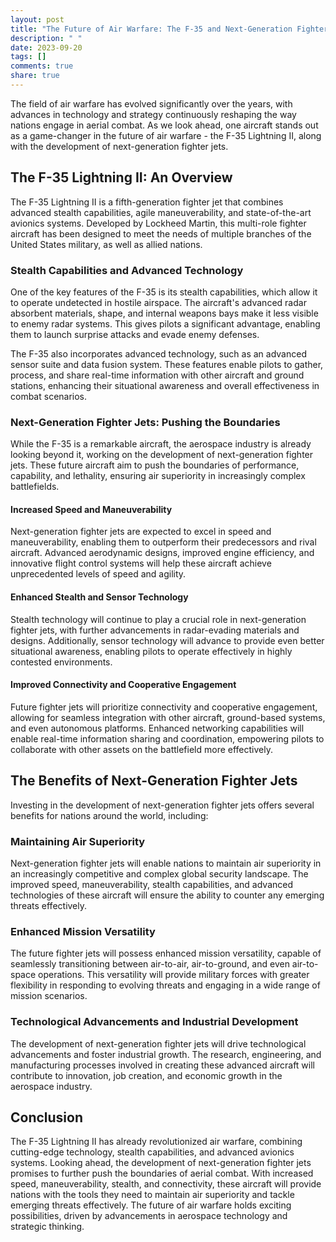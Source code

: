 ```yaml
---
layout: post
title: "The Future of Air Warfare: The F-35 and Next-Generation Fighter Jets"
description: " "
date: 2023-09-20
tags: []
comments: true
share: true
---
```


The field of air warfare has evolved significantly over the years, with advances in technology and strategy continuously reshaping the way nations engage in aerial combat. As we look ahead, one aircraft stands out as a game-changer in the future of air warfare - the F-35 Lightning II, along with the development of next-generation fighter jets.

## The F-35 Lightning II: An Overview

The F-35 Lightning II is a fifth-generation fighter jet that combines advanced stealth capabilities, agile maneuverability, and state-of-the-art avionics systems. Developed by Lockheed Martin, this multi-role fighter aircraft has been designed to meet the needs of multiple branches of the United States military, as well as allied nations.

### Stealth Capabilities and Advanced Technology

One of the key features of the F-35 is its stealth capabilities, which allow it to operate undetected in hostile airspace. The aircraft's advanced radar absorbent materials, shape, and internal weapons bays make it less visible to enemy radar systems. This gives pilots a significant advantage, enabling them to launch surprise attacks and evade enemy defenses.

The F-35 also incorporates advanced technology, such as an advanced sensor suite and data fusion system. These features enable pilots to gather, process, and share real-time information with other aircraft and ground stations, enhancing their situational awareness and overall effectiveness in combat scenarios.

### Next-Generation Fighter Jets: Pushing the Boundaries

While the F-35 is a remarkable aircraft, the aerospace industry is already looking beyond it, working on the development of next-generation fighter jets. These future aircraft aim to push the boundaries of performance, capability, and lethality, ensuring air superiority in increasingly complex battlefields.

#### Increased Speed and Maneuverability

Next-generation fighter jets are expected to excel in speed and maneuverability, enabling them to outperform their predecessors and rival aircraft. Advanced aerodynamic designs, improved engine efficiency, and innovative flight control systems will help these aircraft achieve unprecedented levels of speed and agility.

#### Enhanced Stealth and Sensor Technology

Stealth technology will continue to play a crucial role in next-generation fighter jets, with further advancements in radar-evading materials and designs. Additionally, sensor technology will advance to provide even better situational awareness, enabling pilots to operate effectively in highly contested environments.

#### Improved Connectivity and Cooperative Engagement

Future fighter jets will prioritize connectivity and cooperative engagement, allowing for seamless integration with other aircraft, ground-based systems, and even autonomous platforms. Enhanced networking capabilities will enable real-time information sharing and coordination, empowering pilots to collaborate with other assets on the battlefield more effectively.

## The Benefits of Next-Generation Fighter Jets

Investing in the development of next-generation fighter jets offers several benefits for nations around the world, including:

### Maintaining Air Superiority

Next-generation fighter jets will enable nations to maintain air superiority in an increasingly competitive and complex global security landscape. The improved speed, maneuverability, stealth capabilities, and advanced technologies of these aircraft will ensure the ability to counter any emerging threats effectively.

### Enhanced Mission Versatility

The future fighter jets will possess enhanced mission versatility, capable of seamlessly transitioning between air-to-air, air-to-ground, and even air-to-space operations. This versatility will provide military forces with greater flexibility in responding to evolving threats and engaging in a wide range of mission scenarios.

### Technological Advancements and Industrial Development

The development of next-generation fighter jets will drive technological advancements and foster industrial growth. The research, engineering, and manufacturing processes involved in creating these advanced aircraft will contribute to innovation, job creation, and economic growth in the aerospace industry.

## Conclusion

The F-35 Lightning II has already revolutionized air warfare, combining cutting-edge technology, stealth capabilities, and advanced avionics systems. Looking ahead, the development of next-generation fighter jets promises to further push the boundaries of aerial combat. With increased speed, maneuverability, stealth, and connectivity, these aircraft will provide nations with the tools they need to maintain air superiority and tackle emerging threats effectively. The future of air warfare holds exciting possibilities, driven by advancements in aerospace technology and strategic thinking.